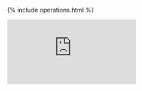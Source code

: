 <!-- BEGIN MUNGE: UNVERSIONED_WARNING -->


<!-- END MUNGE: UNVERSIONED_WARNING -->
<!-- needed for gh-pages to render html files when imported -->
{% include operations.html %}

<!-- BEGIN MUNGE: IS_VERSIONED -->
<!-- TAG IS_VERSIONED -->
<!-- END MUNGE: IS_VERSIONED -->


<!-- BEGIN MUNGE: GENERATED_ANALYTICS -->
[![Analytics](https://kubernetes-site.appspot.com/UA-36037335-10/GitHub/docs/api-reference/operations.md?pixel)]()
<!-- END MUNGE: GENERATED_ANALYTICS -->
